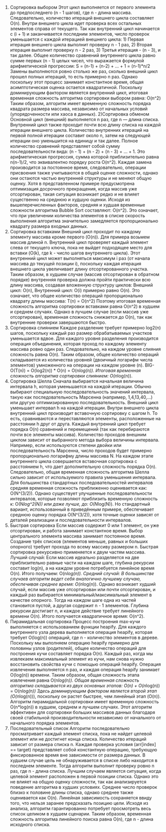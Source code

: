 1) Сортировка выбором
Этот цикл выполняется от первого элемента до предпоследнего (n - 1 шагов), где n - длина массива. Следовательно, количество итераций внешнего цикла составляет O(n). Внутри внешнего цикла идет проверка всех остальных элементов справа от текущего. Так как внутренний цикл начинается с (i + 1) и заканчивается последним элементов, число проверок уменьшается с каждой итерацией внешнего цикла: 1) Первая итерация внешнего цикла выполнит проверку n - 1 раз, 2) Вторая итерация выполнит проверку n - 2 раз, 3) Третья итерация - (n - 3), и так далее. Общее количество сравнений внутреннего цикла равно сумме первых (n - 1) целых чисел, что выражается формулой арифметической прогрессии:
S = (n-1) + (n-2) + ... + 1 = (n-1)*n/2
Замены выполняются ровно столько же раз, сколько внешний цикл прошел полных итераций, то есть примерно 
n раз. Однако поскольку этот процесс занимает константное время, общая асимптотическая оценка остается квадратичной. Поскольку доминирующим фактором является внутренний цикл, итоговая временная сложность алгоритма сортировки выбором равна:
O(n^2) 
Таким образом, алгоритм имеет временную сложность порядка квадрата размера массива, независимо от начальных условий (упорядоченности или хаоса в данных).
2)Сортировка обменом
Основной цикл (внешний) выполняется n раз, где n — длина списка. Внутренний цикл также проходит почти всю длину списка на каждой итерации внешнего цикла. Количество внутренних итераций на первой полной итерации составит около n, затем на следующей итерации оно уменьшится на единицу и так далее. Полное количество сравнений представляет собой сумму последовательности вида: 
(n - 1) + (n - 2) + (n - 3) + … + 1. Это арифметическая прогрессия, сумма которой приблизительно равна n(n-1)/2, что эквивалентно порядку роста O(n^2). Каждая замена производится за постоянное время, следовательно, операции присвоения также учитываются в общей оценке сложности, однако они остаются частью внутренней структуры и не меняют общую оценку. Хотя в представленном примере предусмотрена оптимизация досрочного прекращения, когда массив уже отсортирован, такая ситуация возникает редко и не влияет существенно на среднюю и худшую оценки. Исходя из вышеперечисленных факторов, средняя и худшая временные сложности алгоритма Bubble Sort составляют: O(n^2). Это означает, что при увеличении количества элементов в списке скорость выполнения алгоритма значительно замедляется пропорционально квадрату размера входных данных.
3) Сортировка вставками
Внешний цикл проходит по каждому элементу массива кроме первого (O(n)). Для примера возьмем массив длиной n. Внутренний цикл проверяет каждый элемент слева от текущего ключа, пока не выйдет подходящее место для вставки (O(k), где k - число шагов внутреннего цикла). Этот внутренний цикл может выполняться максимум i раз (от начала массива до текущей позиции i), поскольку каждая итерация внешнего цикла увеличивает длину отсортированного участка. Таким образом, в худшем случае (массив отсортирован в обратном порядке) внутренняя проверка должна пройти практически всю длину массива, создавая вложенную структуру циклов: Внешний цикл: O(n), Внутренний цикл: O(i) примерно равно O(n). Это означает, что общее количество операций пропорционально квадрату длины массива: 
T(n) = O(n^2)
Поэтому итоговая временная сложность алгоритма сортировки вставками равна O(n^2) в худшем и среднем случаях. Однако в лучшем случае (если массив уже отсортирован), временная сложность снижается до O(n), так как внутренние проверки завершаются быстро.
4) Сортировка слиянием
Каждое разделение требует примерно log2(n) шагов, поскольку каждый раз размер обрабатываемых участков уменьшается вдвое. Для каждого уровня разделения производится операция объединения, которая проход по каждому элементу массива ровно один раз. Следовательно, на каждом уровне слияния сложность равна O(n). Таким образом, общее количество операций складывается из количества уровней (двоичный логарифм числа элементов) умноженного на операции на каждом уровне (n). BIG-O(T(n)) = O(log2(n)) * O(n) = O(n*log(n)). Итоговая временная сложность алгоритма сортировки слиянием: O(n*log(n)).
5) Сортировка Шелла
Сначала выбирается начальная величина интервала h, которая уменьшается на каждой итерации. Обычно выбирают специальную последовательность значений интервала, такую как последовательность Марсенна (например, 1,4,13,40,…) или другую оптимизированную последовательность. Внешний цикл уменьшает интервал 
h на каждой итерации. Внутри внешнего цикла внутренний цикл производит вставочную сортировку с шагом h. То есть, сравниваются и переставляются элементы, расположенные на расстоянии h друг от друга. Каждый внутренний цикл требует порядка O(n) сравнений и перемещений (так как перебираются почти все элементы массива). Количество проходов внешним циклом зависит от выбранного метода выбора величины интервала. Например, если используются степени двойки или последовательность Марсенна, число проходов будет примерно пропорционально логарифму длины массива N. На каждом этапе внутреннего цикла совершается вставочная сортировка с расстоянием h, что дает дополнительную сложность порядка O(n). Следовательно, общая временная сложность алгоритма Шелла сильно зависит от используемого правила уменьшения интервала. Для большинства стандартных последовательностей интервалов средняя временная сложность приближенно оценивается как: O(N^(3/2)). Однако существует улучшенные последовательности интервалов, которые позволяют приблизить временную сложность к: 
O(N*log^2(N)) или даже лучше, до: 
O(N*log(N)).
Но стандартный вариант, использованный в приведённым примере, обеспечивает среднюю оценку порядка O(N^(3/2)), хотя точные оценки зависят от деталей реализации и последовательности интервалов.
6) Быстрая сортировка
Если массив содержит 0 или 1 элемент, он уже отсортирован, и работа занимает константное время. Выбор центрального элемента массива занимает постоянное время. Создание трёх списков (элементов меньше, равных и больших опорного) требует прохода по всему массиву размером n. Быстрая сортировка рекурсивно применяется к двум частям массива. Лучший случай: Если массив идеально разделяется на две приблизительно равные части на каждом шаге, глубина рекурсии составит log(n), а на каждом уровне потребуется линейное время O(n). Итого получаем:
O(n*log(n)). Средний случай: В большинстве случаев алгоритм ведет себя аналогично лучшему случаю, обеспечивая среднее время:
O(n*log(n)). Однако возникает худший случай, если массив уже отсортирован или почти отсортирован, и каждый раз выбирается минимальный/максимальный элемент в качестве опорного. Тогда на каждом шаге одна из частей становится пустой, а другая содержит n - 1 элементов. Глубина рекурсии достигает n, и каждое действие требует линейного времени O(n). Итого получается квадратичное время: 
O(n^2).
7) Пирамидальная сортировка
Процесс построения max-кучи выполняется с использованием функции heapify. Для каждого внутреннего узла дерева выполняется операция heapify, которая требует O(log(n)) операций, где n - количество элементов в дереве. Поскольку мы выполняем операцию heapify примерно для половины узлов (родителей), общее количество операций для построения кучи составляет порядка O(n). Каждый раз, когда мы извлекаем максимальный элемент из кучи, нам снова нужно восстановить свойства кучи с помощью операций heapify. Операция извлечения выполняется n раз, и каждая операция heapify занимает O(log(n)) времени. Таким образом, общая сложность этапа извлечения равна O(n*log(n)). Общая временная сложность алгоритма складывается из двух основных этапов:
O(n) + O(n*log(n)) = O(n*log(n))
Здесь доминирующим фактором является второй этап (O(n*log(n))), поскольку он растет быстрее, чем линейный этап (O(n)). 
Алгоритм пирамидальной сортировки имеет временную сложность O(n*log(n)) в худшем, среднем и лучшем случаях. Этот алгоритм эффективен для сортировки больших массивов данных благодаря своей стабильной производительности независимо от начального от начального порядка элементов.
8) Последовательный список
Алгоритм последовательно просматривает каждый элемент списка, пока не найдет целевой элемент или не достигнет конца списка. Количество итераций зависит от размера списка n. Каждая проверка условия (arr[index] == target) представляет собой константную операцию, требующую фиксированное время вне зависимости от размера данных. В худшем случае цель не обнаруживается в списке либо находится в последнем элементе. Тогда алгоритм выполнит проверку ровно n раз, где n - длина списка. Лучшим случаем является ситуация, когда целевой элемент расположен в первой позиции списка. Однако это не влияет на общую оценку сложности, так как анализируется поведение алгоритма в худших условиях. Среднее число проверок близко к половине длины списка, однако среднее также оценивается как O(n). Линейная зависимость сохраняется ввиду того, что нельзя заранее предсказать позицию цели. Исходя из анализа, алгоритм гарантированно потребует просмотреть весь список целиком в худшем сценарии. Таким образом, временная сложность алгоритма линейного поиска равна O(n), где n - длина исходного списка.


